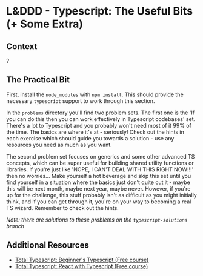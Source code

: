 # L&DDD - Typescript: The Useful Bits (+ Some Extra)

## Context

?

## The Practical Bit

First, install the `node_modules` with `npm install`. This should provide the necessary `typescript` support to work through this section.

In the `problems` directory you'll find two problem sets. The first one is the 'If you can do this then you can work effectively in Typescript codebases' set. There's a lot to Typescript and you probably won't need most of it 99% of the time. The basics are where it's at - seriously! Check out the hints in each exercise which should guide you towards a solution - use any resources you need as much as you want.

The second problem set focuses on generics and some other advanced TS concepts, which can be super useful for building shared utility functions or libraries. If you're just like 'NOPE, I CAN'T DEAL WITH THIS RIGHT NOW!!!' then no worries... Make yourself a hot beverage and skip this set until you find yourself in a situation where the basics just don't quite cut it - maybe this will be next month, maybe next year, maybe never. However, if you're up for the challenge, this stuff probably isn't as difficult as you might initially think, and if you can get through it, you're on your way to becoming a real TS wizard. Remember to check out the hints.

*Note: there are solutions to these problems on the `typescript-solutions` branch*

## Additional Resources

- [Total Typescript: Beginner's Typescript (Free course)](https://www.totaltypescript.com/tutorials/beginners-typescript)
- [Total Typescript: React with Typescript (Free course)](https://www.totaltypescript.com/tutorials/react-with-typescript)
